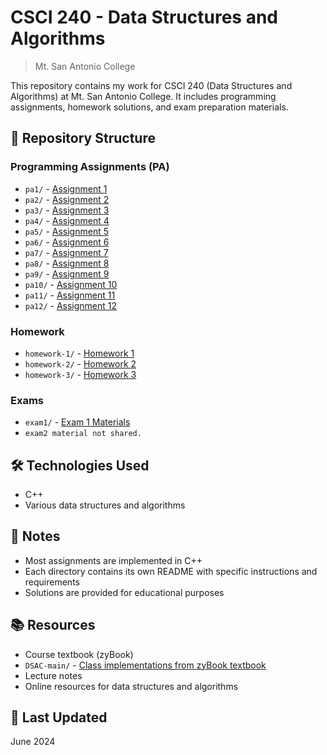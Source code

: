 # CSCI 240 - Data Structures and Algorithms

> Mt. San Antonio College

This repository contains my work for CSCI 240 (Data Structures and Algorithms) at Mt. San Antonio College. It includes programming assignments, homework solutions, and exam preparation materials.

## 📂 Repository Structure

### Programming Assignments (PA)
- `pa1/` - [Assignment 1](pa1/)
- `pa2/` - [Assignment 2](pa2/)
- `pa3/` - [Assignment 3](pa3/)
- `pa4/` - [Assignment 4](pa4/)
- `pa5/` - [Assignment 5](pa5/)
- `pa6/` - [Assignment 6](pa6/)
- `pa7/` - [Assignment 7](pa7/)
- `pa8/` - [Assignment 8](pa8/)
- `pa9/` - [Assignment 9](pa9/)
- `pa10/` - [Assignment 10](pa10/)
- `pa11/` - [Assignment 11](pa11/)
- `pa12/` - [Assignment 12](pa12/)

### Homework
- `homework-1/` - [Homework 1](homework-1/)
- `homework-2/` - [Homework 2](homework-2/)
- `homework-3/` - [Homework 3](homework-3/)

### Exams
- `exam1/` - [Exam 1 Materials](exam1/)
- `exam2 material not shared.`


## 🛠️ Technologies Used
- C++
- Various data structures and algorithms

## 📝 Notes
- Most assignments are implemented in C++
- Each directory contains its own README with specific instructions and requirements
- Solutions are provided for educational purposes

## 📚 Resources
- Course textbook (zyBook)
- `DSAC-main/` - [Class implementations from zyBook textbook](DSAC-main/)
- Lecture notes
- Online resources for data structures and algorithms

## 📅 Last Updated
June 2024